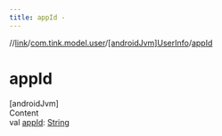 ```yaml
---
title: appId -
---
```

//[link](../../index.md)/[com.tink.model.user](../index.md)/[[androidJvm]UserInfo](index.md)/[appId](app-id.md)



# appId  
[androidJvm]  
Content  
val [appId](app-id.md): [String](https://kotlinlang.org/api/latest/jvm/stdlib/kotlin/-string/index.html)  



